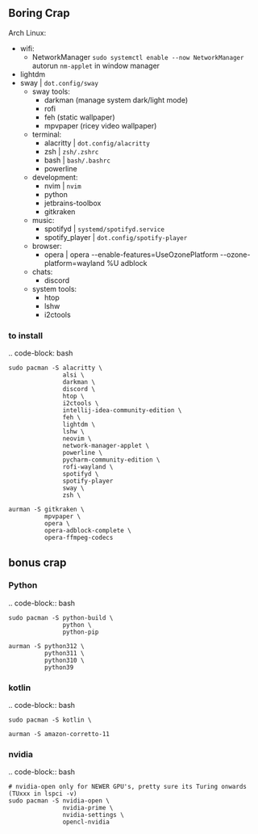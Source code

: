 ## Boring Crap ##
Arch Linux:
  - wifi:
    - NetworkManager
      `sudo systemctl enable --now NetworkManager`
      autorun `nm-applet` in window manager
  - lightdm
  - sway | `dot.config/sway`
    - sway tools:
      - darkman  (manage system dark/light mode)
      - rofi
      - feh  (static wallpaper)
      - mpvpaper  (ricey video wallpaper)
    - terminal: 
      - alacritty | `dot.config/alacritty`
      - zsh | `zsh/.zshrc`
      - bash | `bash/.bashrc`
      - powerline
    - development:
      - nvim | `nvim`
      - python
      - jetbrains-toolbox
      - gitkraken
    - music:
      - spotifyd | `systemd/spotifyd.service`
      - spotify_player | `dot.config/spotify-player`
    - browser:
      - opera | opera --enable-features=UseOzonePlatform --ozone-platform=wayland %U
        adblock
    - chats:
      - discord
    - system tools:
      - htop
      - lshw
      - i2ctools

### to install ###

.. code-block: bash

    sudo pacman -S alacritty \
                   alsi \
                   darkman \
                   discord \
                   htop \
                   i2ctools \
                   intellij-idea-community-edition \
                   feh \
                   lightdm \
                   lshw \
                   neovim \
                   network-manager-applet \
                   powerline \
                   pycharm-community-edition \
                   rofi-wayland \
                   spotifyd \
                   spotify-player
                   sway \
                   zsh \

    aurman -S gitkraken \
              mpvpaper \
              opera \
              opera-adblock-complete \
              opera-ffmpeg-codecs

## bonus crap ##

### Python ###

.. code-block:: bash

    sudo pacman -S python-build \
                   python \
                   python-pip

    aurman -S python312 \
              python311 \
              python310 \
              python39

### kotlin ###

.. code-block:: bash

    sudo pacman -S kotlin \

    aurman -S amazon-corretto-11

### nvidia ###

.. code-block:: bash

    # nvidia-open only for NEWER GPU's, pretty sure its Turing onwards (TUxxx in lspci -v)
    sudo pacman -S nvidia-open \
                   nvidia-prime \
                   nvidia-settings \
                   opencl-nvidia
